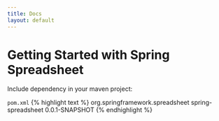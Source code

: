 ```yaml
---
title: Docs
layout: default
---
```

    
# Getting Started with Spring Spreadsheet

Include dependency in your maven project:

`pom.xml`
{% highlight text %}
    <dependency>
        <groupId>org.springframework.spreadsheet</groupId>
        <artifactId>spring-spreadsheet</artifactId>
        <version>0.0.1-SNAPSHOT</version>
    </dependency>
{% endhighlight %}
    
